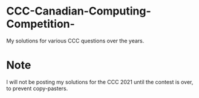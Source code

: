 # CCC-Canadian-Computing-Competition-
My solutions for various CCC questions over the years.

# Note
I will not be posting my solutions for the CCC 2021 until the contest is over, to prevent copy-pasters.

